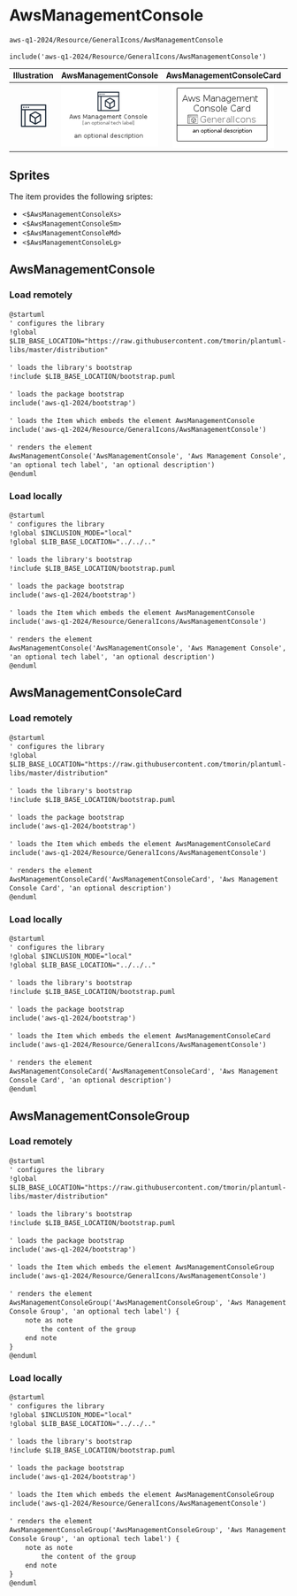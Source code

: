 # AwsManagementConsole


```text
aws-q1-2024/Resource/GeneralIcons/AwsManagementConsole
```

```text
include('aws-q1-2024/Resource/GeneralIcons/AwsManagementConsole')
```



| Illustration | AwsManagementConsole | AwsManagementConsoleCard | AwsManagementConsoleGroup |
| :---: | :---: | :---: | :---: |
| ![illustration for Illustration](../../../aws-q1-2024/Resource/GeneralIcons/AwsManagementConsole.png) | ![illustration for AwsManagementConsole](../../../aws-q1-2024/Resource/GeneralIcons/AwsManagementConsole.Local.png) | ![illustration for AwsManagementConsoleCard](../../../aws-q1-2024/Resource/GeneralIcons/AwsManagementConsoleCard.Local.png) | ![illustration for AwsManagementConsoleGroup](../../../aws-q1-2024/Resource/GeneralIcons/AwsManagementConsoleGroup.Local.png) |



## Sprites
The item provides the following sriptes:

- `<$AwsManagementConsoleXs>`
- `<$AwsManagementConsoleSm>`
- `<$AwsManagementConsoleMd>`
- `<$AwsManagementConsoleLg>`





## AwsManagementConsole

### Load remotely
```plantuml
@startuml
' configures the library
!global $LIB_BASE_LOCATION="https://raw.githubusercontent.com/tmorin/plantuml-libs/master/distribution"

' loads the library's bootstrap
!include $LIB_BASE_LOCATION/bootstrap.puml

' loads the package bootstrap
include('aws-q1-2024/bootstrap')

' loads the Item which embeds the element AwsManagementConsole
include('aws-q1-2024/Resource/GeneralIcons/AwsManagementConsole')

' renders the element
AwsManagementConsole('AwsManagementConsole', 'Aws Management Console', 'an optional tech label', 'an optional description')
@enduml
```

### Load locally
```plantuml
@startuml
' configures the library
!global $INCLUSION_MODE="local"
!global $LIB_BASE_LOCATION="../../.."

' loads the library's bootstrap
!include $LIB_BASE_LOCATION/bootstrap.puml

' loads the package bootstrap
include('aws-q1-2024/bootstrap')

' loads the Item which embeds the element AwsManagementConsole
include('aws-q1-2024/Resource/GeneralIcons/AwsManagementConsole')

' renders the element
AwsManagementConsole('AwsManagementConsole', 'Aws Management Console', 'an optional tech label', 'an optional description')
@enduml
```

## AwsManagementConsoleCard

### Load remotely
```plantuml
@startuml
' configures the library
!global $LIB_BASE_LOCATION="https://raw.githubusercontent.com/tmorin/plantuml-libs/master/distribution"

' loads the library's bootstrap
!include $LIB_BASE_LOCATION/bootstrap.puml

' loads the package bootstrap
include('aws-q1-2024/bootstrap')

' loads the Item which embeds the element AwsManagementConsoleCard
include('aws-q1-2024/Resource/GeneralIcons/AwsManagementConsole')

' renders the element
AwsManagementConsoleCard('AwsManagementConsoleCard', 'Aws Management Console Card', 'an optional description')
@enduml
```

### Load locally
```plantuml
@startuml
' configures the library
!global $INCLUSION_MODE="local"
!global $LIB_BASE_LOCATION="../../.."

' loads the library's bootstrap
!include $LIB_BASE_LOCATION/bootstrap.puml

' loads the package bootstrap
include('aws-q1-2024/bootstrap')

' loads the Item which embeds the element AwsManagementConsoleCard
include('aws-q1-2024/Resource/GeneralIcons/AwsManagementConsole')

' renders the element
AwsManagementConsoleCard('AwsManagementConsoleCard', 'Aws Management Console Card', 'an optional description')
@enduml
```

## AwsManagementConsoleGroup

### Load remotely
```plantuml
@startuml
' configures the library
!global $LIB_BASE_LOCATION="https://raw.githubusercontent.com/tmorin/plantuml-libs/master/distribution"

' loads the library's bootstrap
!include $LIB_BASE_LOCATION/bootstrap.puml

' loads the package bootstrap
include('aws-q1-2024/bootstrap')

' loads the Item which embeds the element AwsManagementConsoleGroup
include('aws-q1-2024/Resource/GeneralIcons/AwsManagementConsole')

' renders the element
AwsManagementConsoleGroup('AwsManagementConsoleGroup', 'Aws Management Console Group', 'an optional tech label') {
    note as note
        the content of the group
    end note
}
@enduml
```

### Load locally
```plantuml
@startuml
' configures the library
!global $INCLUSION_MODE="local"
!global $LIB_BASE_LOCATION="../../.."

' loads the library's bootstrap
!include $LIB_BASE_LOCATION/bootstrap.puml

' loads the package bootstrap
include('aws-q1-2024/bootstrap')

' loads the Item which embeds the element AwsManagementConsoleGroup
include('aws-q1-2024/Resource/GeneralIcons/AwsManagementConsole')

' renders the element
AwsManagementConsoleGroup('AwsManagementConsoleGroup', 'Aws Management Console Group', 'an optional tech label') {
    note as note
        the content of the group
    end note
}
@enduml
```

